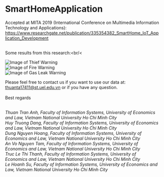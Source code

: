 # SmartHomeApplication
Accepted at MITA 2019 (International Conference on Multimedia Information Technology and Applications): https://www.researchgate.net/publication/335354382_SmartHome_IoT_Application_Development </br>
<br/>

Some results from this research:<br/<<br/>

![Image of Thief Warning](https://raw.githubusercontent.com/anhthuan1999/SmartHomeApplication/master/images/thief.PNG) <br/>
![Image of Fire Warning](https://raw.githubusercontent.com/anhthuan1999/SmartHomeApplication/master/images/fire.PNG)<br/>
![Image of Gas Leak Warning](https://raw.githubusercontent.com/anhthuan1999/SmartHomeApplication/master/images/gas.PNG) <br/>


Please feel free to contact us if you want to use our data at: thuanta17411@st.uel.edu.vn or if you have any question.<br/><br/>
Best regards<br/><br/>

<i>Thuan Tran Anh, Faculty of Information Systems, University of Economics and Law, Vietnam National University Ho Chi Minh City <br/>
Huy Truong Dang, Faculty of Information Systems, University of Economics and Law, Vietnam National University Ho Chi Minh City <br/>
Dung Nguyen Hoang, Faculty of Information Systems, University of Economics and Law, Vietnam National University Ho Chi Minh City <br/>
An Vo Nguyen Tam, Faculty of Information Systems, University of Economics and Law, Vietnam National University Ho Chi Minh City <br/>
Truc Le Thi Thanh, Faculty of Information Systems, University of Economics and Law, Vietnam National University Ho Chi Minh City<br/>
Le Hoanh Su, Faculty of Information Systems, University of Economics and Law, Vietnam National University Ho Chi Minh City<br/></i>
